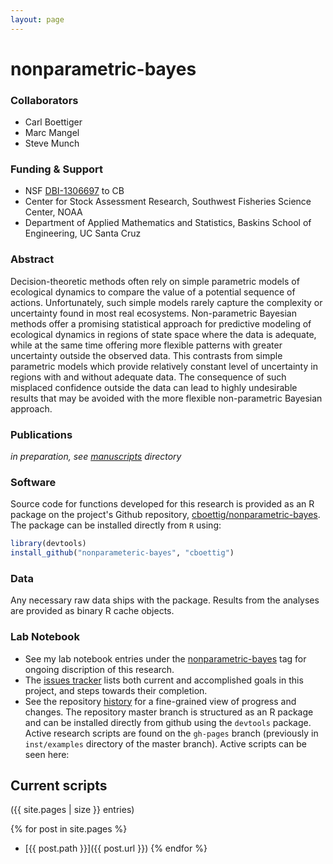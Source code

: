 ```yaml
---
layout: page
---
```


nonparametric-bayes
===================


### Collaborators

- Carl Boettiger
- Marc Mangel
- Steve Munch

### Funding & Support

- NSF [DBI-1306697](http://www.nsf.gov/awardsearch/showAward?AWD_ID=1306697) to CB
- Center for Stock Assessment Research, Southwest Fisheries Science Center, NOAA
- Department of Applied Mathematics and Statistics, Baskins School of Engineering, UC Santa Cruz


### Abstract

Decision-theoretic methods often rely on simple parametric models of ecological dynamics to compare the value of a potential sequence of actions. Unfortunately, such simple models rarely capture the complexity or uncertainty found in most real ecosystems. Non-parametric Bayesian methods offer a promising statistical approach for predictive modeling of ecological dynamics in regions of state space where the data is adequate, while at the same time offering more flexible patterns with greater uncertainty outside the observed data. This contrasts from simple parametric models which provide relatively constant level of uncertainty in regions with and without adequate data. The consequence of such misplaced confidence outside the data can lead to highly undesirable results that may be avoided with the more flexible non-parametric Bayesian approach.

### Publications

_in preparation, see [manuscripts](http://github.com/cboettig/nonparametric-bayes/tree/master/manuscripts) directory_

### Software

Source code for functions developed for this research is provided as an R package on the project's Github repository, [cboettig/nonparametric-bayes](http://github.com/cboettig/nonparametric-bayes). The package can be installed directly from `R` using:

```r
library(devtools)
install_github("nonparameteric-bayes", "cboettig")
```


### Data

Any necessary raw data ships with the package.  Results from the analyses are provided as binary R cache objects.

### Lab Notebook

* See my lab notebook entries under the [nonparametric-bayes](http://www.carlboettiger.info/tags.html#nonparametric-bayes) tag for ongoing discription of this research.
* The [issues tracker](https://github.com/cboettig/nonparametric-bayes/issues) lists both current and accomplished goals in this project, and steps towards their completion.
* See the repository [history](https://github.com/cboettig/nonparametric-bayes/commits/master) for a fine-grained view of progress and changes. The repository master branch is structured as an R package and can be installed directly from github using the `devtools` package.  Active research scripts are found on the `gh-pages` branch (previously in `inst/examples` directory of the master branch). Active scripts can be seen here:


Current scripts
---------------

({{ site.pages | size }} entries)

{% for post in site.pages %}
- [{{ post.path }}]({{ post.url }})
{% endfor %}

